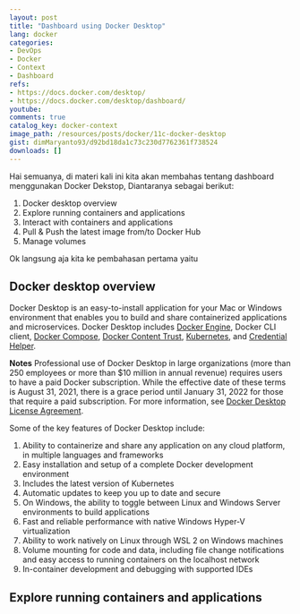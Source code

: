 ```yaml
---
layout: post
title: "Dashboard using Docker Desktop"
lang: docker
categories:
- DevOps
- Docker
- Context
- Dashboard
refs: 
- https://docs.docker.com/desktop/
- https://docs.docker.com/desktop/dashboard/
youtube: 
comments: true
catalog_key: docker-context
image_path: /resources/posts/docker/11c-docker-desktop
gist: dimMaryanto93/d92bd18da1c73c230d7762361f738524
downloads: []
---
```


Hai semuanya, di materi kali ini kita akan membahas tentang dashboard menggunakan Docker Dekstop, Diantaranya sebagai berikut:

1. Docker desktop overview
2. Explore running containers and applications
3. Interact with containers and applications
4. Pull & Push the latest image from/to Docker Hub
5. Manage volumes

Ok langsung aja kita ke pembahasan pertama yaitu

## Docker desktop overview

Docker Desktop is an easy-to-install application for your Mac or Windows environment that enables you to build and share containerized applications and microservices. Docker Desktop includes [Docker Engine](https://docs.docker.com/engine/), Docker CLI client, [Docker Compose](https://docs.docker.com/compose/), [Docker Content Trust](https://docs.docker.com/engine/security/trust/), [Kubernetes](https://github.com/kubernetes/kubernetes/), and [Credential Helper](https://github.com/docker/docker-credential-helpers/).

**Notes** Professional use of Docker Desktop in large organizations (more than 250 employees or more than $10 million in annual revenue) requires users to have a paid Docker subscription. While the effective date of these terms is August 31, 2021, there is a grace period until January 31, 2022 for those that require a paid subscription. For more information, see [Docker Desktop License Agreement](https://docs.docker.com/subscription/#docker-desktop-license-agreement).

Some of the key features of Docker Desktop include:

1. Ability to containerize and share any application on any cloud platform, in multiple languages and frameworks
2. Easy installation and setup of a complete Docker development environment
3. Includes the latest version of Kubernetes
4. Automatic updates to keep you up to date and secure
5. On Windows, the ability to toggle between Linux and Windows Server environments to build applications
6. Fast and reliable performance with native Windows Hyper-V virtualization
7. Ability to work natively on Linux through WSL 2 on Windows machines
8. Volume mounting for code and data, including file change notifications and easy access to running containers on the localhost network
9. In-container development and debugging with supported IDEs

## Explore running containers and applications